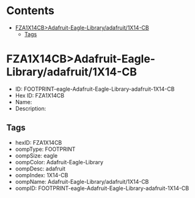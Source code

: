 



Contents
========

* [FZA1X14CB>Adafruit-Eagle-Library/adafruit/1X14-CB](#fza1x14cbadafruit-eagle-libraryadafruit1x14-cb)
	* [Tags](#tags)

# FZA1X14CB>Adafruit-Eagle-Library/adafruit/1X14-CB

- ID: FOOTPRINT-eagle-Adafruit-Eagle-Library-adafruit-1X14-CB
- Hex ID: FZA1X14CB
- Name: 
- Description: 

## Tags

- hexID: FZA1X14CB
- oompType: FOOTPRINT
- oompSize: eagle
- oompColor: Adafruit-Eagle-Library
- oompDesc: adafruit
- oompIndex: 1X14-CB
- oompName: Adafruit-Eagle-Library/adafruit/1X14-CB
- oompID: FOOTPRINT-eagle-Adafruit-Eagle-Library-adafruit-1X14-CB
